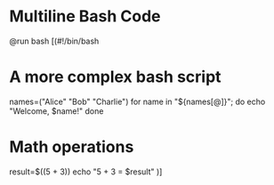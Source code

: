 # Multiline Bash Code

@run bash [(#!/bin/bash
# A more complex bash script
names=("Alice" "Bob" "Charlie")
for name in "${names[@]}"; do
  echo "Welcome, $name!"
done

# Math operations
result=$((5 + 3))
echo "5 + 3 = $result"
)]